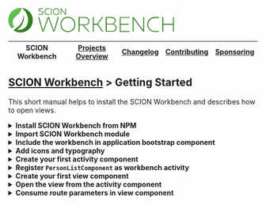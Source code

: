 <a href="/README.md"><img src="/resources/branding/scion-workbench-banner.svg" height="50" alt="SCION Workbench"></a>

| SCION Workbench | [Projects Overview][menu-projects-overview] | [Changelog][menu-changelog] | [Contributing][menu-contributing] | [Sponsoring][menu-sponsoring] |  
| --- | --- | --- | --- | --- |

## [SCION Workbench][menu-home] > Getting Started

This short manual helps to install the SCION Workbench and describes how to open views.

<details>
    <summary><strong>Install SCION Workbench from NPM</strong></summary>
    <br>

```console
npm install @scion/workbench @scion/toolkit @angular/cdk --save
```

> SCION Workbench requires some peer dependencies to be installed. By using the above commands, those are installed as well.

</details>

<details>
    <summary><strong>Import SCION Workbench module</strong></summary>
    <br>

Open your `app.module.ts` and import the `WorkbenchModule`, as following:

```typescript
const appRoutes: Routes = [];

@NgModule({
  declarations: [
    ...
  ],
  imports: [
    WorkbenchModule.forRoot(),
    RouterModule.forRoot(appRoutes, {useHash: true}), // module required by SCION Workbench
    BrowserAnimationsModule, // module required by SCION Workbench
    ...
  ],
  providers: [
    ...
  ],
  bootstrap: [
    AppComponent,
  ]
})
export class AppModule {
}
```
If used in a feature module, use `WorkbenchModule.forChild()` instead.

> SCION Workbench requires routing to be configured. If missing, create a separate routing module, or import Angular Routing module like in the above snippet.

> SCION Workbench requires Animation Module to be imported.
</details>

<details>
    <summary><strong>Include the workbench in application bootstrap component</strong></summary>
    <br>
    
Open your `app.component.html` and replace its content as following:

```html 
<wb-workbench></wb-workbench>
```
This includes the workbench layout, with the activity panel to the left, and the view grid to the right.
    
</details>

<details>
    <summary><strong>Add icons and typography</strong></summary>
    <br>

- Download the workbench icon font from <a href="https://github.com/SchweizerischeBundesbahnen/scion-workbench/raw/master/resources/wb-font/fonts.zip" download>here</a>, unzip it and put it into the `assets/fonts` folder.

- Import the workbench theme in the file `styles.scss` and include the `wb-theme()` SASS mixin.

```sass
@import '~@scion/workbench/theming';

@include wb-theme();
``` 

- Use an icon font to provide activity icons:

  - If you want to reference activity icons from Material Design, load it in `index.html` as following.

    ```html
    <link href="https://fonts.googleapis.com/icon?family=Material+Icons" rel="stylesheet">
    ```

  - If you want to reference activity icons from Font Awesome, load it in `index.html` as following.

    ```html
    <link href="https://use.fontawesome.com/releases/v5.1.0/css/all.css" integrity="sha384-lKuwvrZot6UHsBSfcMvOkWwlCMgc0TaWr+30HWe3a4ltaBwTZhyTEggF5tJv8tbt" crossorigin="anonymous" rel="stylesheet">
    ```
  - Alternatively, you can use any other icon font to provide activity icons.

- Use a font like `Roboto` from Google to have a nice typography:
  
  - In `styles.css` or `styles.scss`, specify to use the `Roboto` font:

    ```css
    body {
      font-family: Roboto, Arial, sans-serif;
    }    
    ```

  - In `index.html`, load the `Roboto` font with the 300, 400 and 500 weights:
    ```html
    <link href="https://fonts.googleapis.com/css?family=Roboto:300,400,500" rel="stylesheet">
    ```
</details>

<details>
    <summary><strong>Create your first activity component</strong></summary>
    <br>

Activities are displayed in a side panel on the left side of the workbench layout. Only one activity can be active at any given time.

Use the Angular command-line tool to generate a new activity component.
```
ng generate component PersonList
```

In the application routing module, register a route pointing to `PersonListComponent`.

```typescript
const routes: Routes = [
  {path: 'persons', component: PersonListComponent},
];

@NgModule({
  imports: [RouterModule.forRoot(routes)],
  exports: [RouterModule]
})
export class AppRoutingModule {
}
```
</details>

<details>
    <summary><strong>Register <code>PersonListComponent</code> as workbench activity</strong></summary>
    <br>

Open the file `app.component.html` and model the activity as content child to the  `<wb-workbench>` element.\
For the `routerLink` property, specify the routing path to `PersonListComponent`. When the user clicks on the activity item, the workbench displays the activity with the content of the specified route.
```html
<wb-workbench>
  <wb-activity title="Persons"
               itemText="group"
               itemCssClass="material-icons"
               routerLink="persons">
  </wb-activity>
</wb-workbench>
```
The CSS classes specified in the `itemCssClass` property are added to the activity item. For Material Icons, the  example above uses a typographic feature called ligatures, which allows rendering of an icon glyph simply by using its textual name (e.g., group).

For Font Awesome Icons, simply specify the CSS class(es) and leave the `itemText` property empty.

```html
<wb-activity title="Persons"
             itemCssClass="fas fa-users"
             routerLink="persons">
</wb-activity>
```
</details>

<details>
    <summary><strong>Create your first view component</strong></summary>
    <br>

A view is a visual workbench element which the user can flexibile arrange in the view grid. Views are the principal elements to show data to the user.

Use Angular command-line tool to generate a new view component.
```
ng generate component Person
```

In the application routes, register a route pointing to `PersonComponent`.

```typescript
const routes: Routes = [
  {path: 'persons', component: PersonListComponent},
  {path: 'persons/:id', component: PersonComponent},
];

@NgModule({
  imports: [RouterModule.forRoot(routes)],
  exports: [RouterModule]
})
export class AppRoutingModule {
}
```
</details>

<details>
    <summary><strong>Open the view from the activity component</strong></summary>
    <br>

Open the HTML template of the `PersonListComponent` and add a link to open a person in a view. Decorate the link with the `wbRouterLink` directive and specify the target route that should be activated when the user clicks on the link. This directive is like the Angular `routerLink` directive but targets a view outlet.

```html
<a wbRouterLink="/persons/123">Open person</a>
```
When clicking on the link, a new view is opened for the specified person.
</details>

<details>
    <summary><strong>Consume route parameters in view component</strong></summary>
    <br>

In `PersonComponent`, inject Angular `ActivatedRoute` to listen for route parameter changes and to load respective data.\
By injecting `WorkbenchView`, you can set a title to the view.

```typescript
@Component({
  selector: 'app-person',
  templateUrl: './person.component.html',
  styleUrls: ['./person.component.scss']
})
export class PersonComponent implements OnDestroy {

  private destroy$ = new Subject<void>();

  constructor(route: ActivatedRoute,
              view: WorkbenchView,
              personService: PersonService) {
    route.paramMap
      .pipe(
        map(paramMap => paramMap.get('id')),
        distinctUntilChanged(),
        switchMap(id => personService.person$(id)),
        takeUntil(this.destroy$)
      )
      .subscribe(person => {
        view.title = `${person.firstname} ${person.lastname}`;
        view.heading = 'Person';
      });
  }

  public ngOnDestroy(): void {
    this.destroy$.next();
  }
}
```
</details>

[menu-home]: /README.md
[menu-projects-overview]: /docs/site/projects-overview.md
[menu-changelog]: /docs/site/changelog.md
[menu-contributing]: /CONTRIBUTING.md
[menu-sponsoring]: /docs/site/sponsoring.md
